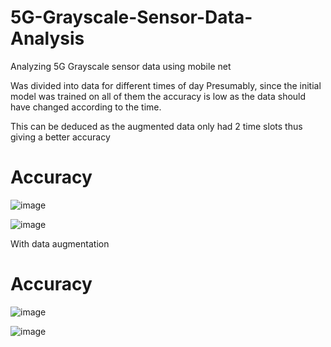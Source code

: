 # 5G-Grayscale-Sensor-Data-Analysis
Analyzing 5G Grayscale sensor data using mobile net

Was divided into data for different times of day 
Presumably, since the initial model was trained on all of them the accuracy is low as the data should have changed according to the time.

This can be deduced as the augmented data only had 2 time slots thus giving a better accuracy

# Accuracy
![image](https://github.com/TayyibI/5G-Grayscale-Sensor-Data-Analysis/assets/94107654/ee452aeb-175a-4be3-97e7-7e2a0ceef1ed)

![image](https://github.com/TayyibI/5G-Grayscale-Sensor-Data-Analysis/assets/94107654/92796155-e18d-4a53-9398-3e67621dcf44)

With data augmentation

# Accuracy

![image](https://github.com/TayyibI/5G-Grayscale-Sensor-Data-Analysis/assets/94107654/6ecb18f8-20b3-459d-a73c-cea501f1b941)

![image](https://github.com/TayyibI/5G-Grayscale-Sensor-Data-Analysis/assets/94107654/400dfea7-7d85-4e6f-9cb9-b044e8850095)
